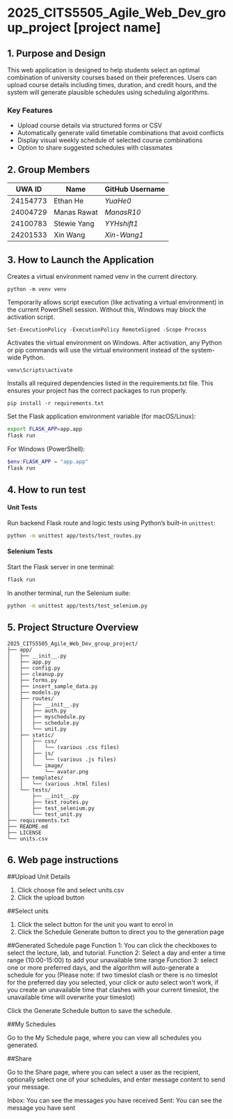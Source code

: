 # 2025_CITS5505_Agile_Web_Dev_group_project [project name]
## 1. Purpose and Design
  This web application is designed to help students select an optimal combination of university courses based on their preferences. Users can upload course details including times, duration, and credit hours, and the system will generate plausible schedules using scheduling algorithms.
### Key Features
- Upload course details via structured forms or CSV
- Automatically generate valid timetable combinations that avoid conflicts
- Display visual weekly schedule of selected course combinations
- Option to share suggested schedules with classmates
## 2. Group Members
| UWA ID   | Name         | GitHub Username |
|----------|--------------|-----------------|
| 24154773 | Ethan He     | *YuaHe0* |
| 24004729 | Manas Rawat  | *ManasR10* |
| 24100783 | Stewie Yang  | *YYHshift1* |
| 24201533 | Xin Wang     | *Xin-Wang1* |

## 3. How to Launch the Application
Creates a virtual environment named venv in the current directory. 
``` 
python -m venv venv
```
Temporarily allows script execution (like activating a virtual environment) in the current PowerShell session. Without this, Windows may block the activation script.
```
Set-ExecutionPolicy -ExecutionPolicy RemoteSigned -Scope Process
```
Activates the virtual environment on Windows. After activation, any Python or pip commands will use the virtual environment instead of the system-wide Python.
```
venv\Scripts\activate  
```
Installs all required dependencies listed in the requirements.txt file. This ensures your project has the correct packages to run properly.
```
pip install -r requirements.txt
```
Set the Flask application environment variable (for macOS/Linux):
```bash
export FLASK_APP=app.app
flask run
```
For Windows (PowerShell):
```powershell
$env:FLASK_APP = "app.app"
flask run
```
## 4. How to run test

#### Unit Tests  
Run backend Flask route and logic tests using Python’s built-in `unittest`:

```bash
python -m unittest app/tests/test_routes.py
```
#### Selenium Tests
Start the Flask server in one terminal:
```bash
flask run
```
In another terminal, run the Selenium suite:
```bash
python -m unittest app/tests/test_selenium.py
```
## 5.  Project Structure Overview
```
2025_CITS5505_Agile_Web_Dev_group_project/
├── app/
│   ├── __init__.py
│   ├── app.py
│   ├── config.py
│   ├── cleanup.py
│   ├── forms.py
│   ├── insert_sample_data.py
│   ├── models.py
│   ├── routes/
│   │   ├── __init__.py
│   │   ├── auth.py
│   │   ├── myschedule.py
│   │   ├── schedule.py
│   │   └── unit.py
│   ├── static/
│   │   ├── css/
│   │   │   └── (various .css files)
│   │   ├── js/
│   │   │   └── (various .js files)
│   │   └── image/
│   │       └── avatar.png
│   ├── templates/
│   │   └── (various .html files)
│   └── tests/
│       ├── __init__.py
│       ├── test_routes.py
│       ├── test_selenium.py
│       └── test_unit.py
├── requirements.txt
├── README.md
├── LICENSE
└── units.csv
```
## 6.  Web page instructions

##Upload Unit Details
1. Click choose file and select units.csv
2. Click the upload button

##Select units
1. Click the select button for the unit you want to enrol in
2. Click the Schedule Generate button to direct you to the generation page

##Generated Schedule page
Function 1: You can click the checkboxes to select the lecture, lab, and tutorial.
Function 2: Select a day and enter a time range (10:00-15:00) to add your unavailable time range
Function 3: select one or more preferred days, and the algorithm will auto-generate a schedule for you
(Please note: if two timeslot clash or there is no timeslot for the preferred day you selected, your click or auto select won't work, if you create an unavailable time that clashes with your current timeslot, the unavailable time will overwrite your timeslot)

Click the Generate Schedule button to save the schedule.

##My Schedules

Go to the My Schedule page, where you can view all schedules you generated.


##Share

Go to the Share page, where you can select a user as the recipient, optionally select one of your schedules, and enter message content to send your message.

Inbox: You can see the messages you have received
Sent: You can see the message you have sent








